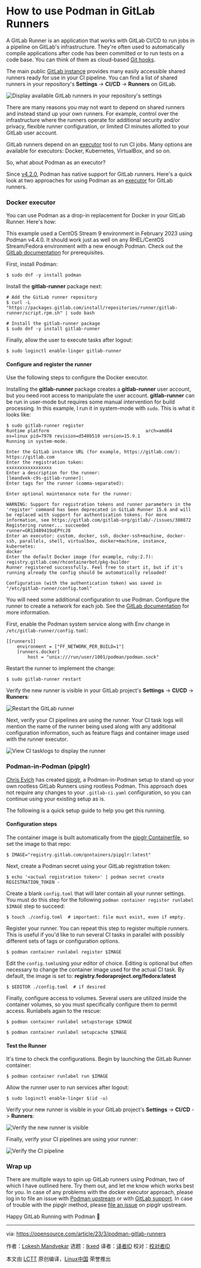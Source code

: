 [#]: subject: "How to use Podman in GitLab Runners"
[#]: via: "https://opensource.com/article/23/3/podman-gitlab-runners"
[#]: author: "Lokesh Mandvekar https://opensource.com/users/lsm5"
[#]: collector: "lkxed"
[#]: translator: " "
[#]: reviewer: " "
[#]: publisher: " "
[#]: url: " "

How to use Podman in GitLab Runners
======

A GitLab Runner is an application that works with GitLab CI/CD to run jobs in a pipeline on GitLab's infrastructure. They're often used to automatically compile applications after code has been committed or to run tests on a code base. You can think of them as cloud-based [Git hooks][1].

The main public [GitLab instance][2] provides many easily accessible shared runners ready for use in your CI pipeline. You can find a list of shared runners in your repository's **Settings** -> **CI/CD** -> **Runners** on GitLab.

![Display available GitLab runners in your repository's settings][3]

There are many reasons you may not want to depend on shared runners and instead stand up your own runners. For example, control over the infrastructure where the runners operate for additional security and/or privacy, flexible runner configuration, or limited CI minutes allotted to your GitLab user account.

GitLab runners depend on an [executor][4] tool to run CI jobs. Many options are available for executors: Docker, Kubernetes, VirtualBox, and so on.

So, what about Podman as an executor?

Since [v4.2.0][5], Podman has native support for GitLab runners. Here's a quick look at two approaches for using Podman as an [executor][6] for GitLab runners.

### Docker executor

You can use Podman as a drop-in replacement for Docker in your GitLab Runner. Here's how:

This example used a CentOS Stream 9 environment in February 2023 using Podman v4.4.0. It should work just as well on any RHEL/CentOS Stream/Fedora environment with a new enough Podman. Check out the [GitLab documentation][7] for prerequisites.

First, install Podman:

```
$ sudo dnf -y install podman
```

Install the **gitlab-runner** package next:

```
# Add the GitLab runner repository
$ curl -L "https://packages.gitlab.com/install/repositories/runner/gitlab-runner/script.rpm.sh" | sudo bash

# Install the gitlab-runner package
$ sudo dnf -y install gitlab-runner
```

Finally, allow the user to execute tasks after logout:

```
$ sudo loginctl enable-linger gitlab-runner
```

#### Configure and register the runner

Use the following steps to configure the Docker executor.

Installing the **gitlab-runner** package creates a **gitlab-runner** user account, but you need root access to manipulate the user account. **gitlab-runner** can be run in user-mode but requires some manual intervention for build processing. In this example, I run it in system-mode with `sudo`. This is what it looks like:

```
$ sudo gitlab-runner register
Runtime platform                                    arch=amd64 os=linux pid=7978 revision=d540b510 version=15.9.1
Running in system-mode.

Enter the GitLab instance URL (for example, https://gitlab.com/):
https://gitlab.com
Enter the registration token:
xxxxxxxxxxxxxxxxx
Enter a description for the runner:
[lmandvek-c9s-gitlab-runner]:
Enter tags for the runner (comma-separated):

Enter optional maintenance note for the runner:

WARNING: Support for registration tokens and runner parameters in the 'register' command has been deprecated in GitLab Runner 15.6 and will be replaced with support for authentication tokens. For more information, see https://gitlab.com/gitlab-org/gitlab/-/issues/380872
Registering runner... succeeded                     runner=GR13489419oEPYcJ8
Enter an executor: custom, docker, ssh, docker-ssh+machine, docker-ssh, parallels, shell, virtualbox, docker+machine, instance, kubernetes:
docker
Enter the default Docker image (for example, ruby:2.7):
registry.gitlab.com/rhcontainerbot/pkg-builder
Runner registered successfully. Feel free to start it, but if it's running already the config should be automatically reloaded!

Configuration (with the authentication token) was saved in "/etc/gitlab-runner/config.toml"
```

You will need some additional configuration to use Podman. Configure the runner to create a network for each job. See the [GitLab documentation][8] for more information.

First, enable the Podman system service along with Env change in `/etc/gitlab-runner/config.toml`:

```
[[runners]]
    environment = ["FF_NETWORK_PER_BUILD=1"]
    [runners.docker]
        host = "unix:///run/user/1001/podman/podman.sock"
```

Restart the runner to implement the change:

```
$ sudo gitlab-runner restart
```

Verify the new runner is visible in your GitLab project's **Settings** -> **CI/CD** -> **Runners**:

![Restart the GitLab runner][9]

Next, verify your CI pipelines are using the runner. Your CI task logs will mention the name of the runner being used along with any additional configuration information, such as feature flags and container image used with the runner executor.

![View CI tasklogs to display the runner][10]

### Podman-in-Podman (pipglr)

[Chris Evich][11] has created [pipglr][12], a Podman-in-Podman setup to stand up your own rootless GitLab Runners using rootless Podman. This approach does not require any changes to your `.gitlab-ci.yaml` configuration, so you can continue using your existing setup as is.

The following is a quick setup guide to help you get this running.

#### Configuration steps

The container image is built automatically from the [pipglr Containerfile][12], so set the image to that repo:

```
$ IMAGE="registry.gitlab.com/qontainers/pipglr:latest"
```

Next, create a Podman secret using your GitLab registration token:

```
$ echo '<actual registration token>' | podman secret create REGISTRATION_TOKEN -
```

Create a blank `config.toml` that will later contain all your runner settings. You must do this step for the following `podman container register runlabel $IMAGE` step to succeed:

```
$ touch ./config.toml  # important: file must exist, even if empty.
```

Register your runner. You can repeat this step to register multiple runners. This is useful if you'd like to run several CI tasks in parallel with possibly different sets of tags or configuration options.

```
$ podman container runlabel register $IMAGE
```

Edit the `config.toml`using your editor of choice. Editing is optional but often necessary to change the container image used for the actual CI task. By default, the image is set to: **registry.fedoraproject.org/fedora:latest**

```
$ $EDITOR ./config.toml  # if desired
```

Finally, configure access to volumes. Several users are utilized inside the container volumes, so you must specifically configure them to permit access. Runlabels again to the rescue:

```
$ podman container runlabel setupstorage $IMAGE

$ podman container runlabel setupcache $IMAGE
```

#### Test the Runner

It's time to check the configurations. Begin by launching the GitLab Runner container:

```
$ podman container runlabel run $IMAGE
```

Allow the runner user to run services after logout:

```
$ sudo loginctl enable-linger $(id -u)
```

Verify your new runner is visible in your GitLab project's **Settings** -> **CI/CD** -> **Runners**:

![Verify the new runner is visible][13]

Finally, verify your CI pipelines are using your runner:

![Verify the CI pipeline][14]

### Wrap up

There are multiple ways to spin up GitLab runners using Podman, two of which I have outlined here. Try them out, and let me know which works best for you. In case of any problems with the docker executor approach, please log in to file an issue with [Podman upstream][15] or with [GitLab support][16]. In case of trouble with the pipglr method, please [file an issue][17] on pipglr upstream.

Happy GitLab Running with Podman 🙂

--------------------------------------------------------------------------------

via: https://opensource.com/article/23/3/podman-gitlab-runners

作者：[Lokesh Mandvekar][a]
选题：[lkxed][b]
译者：[译者ID](https://github.com/译者ID)
校对：[校对者ID](https://github.com/校对者ID)

本文由 [LCTT](https://github.com/LCTT/TranslateProject) 原创编译，[Linux中国](https://linux.cn/) 荣誉推出

[a]: https://opensource.com/users/lsm5
[b]: https://github.com/lkxed/
[1]: https://www.redhat.com/sysadmin/git-hooks?intcmp=7013a000002qLH8AAM
[2]: https://gitlab.com
[3]: https://opensource.com/sites/default/files/2023-03/podman-shared-runners1.png
[4]: https://docs.gitlab.com/runner/executors/
[5]: https://github.com/containers/podman/releases/tag/v4.2.0
[6]: https://docs.gitlab.com/runner/executors/docker.html
[7]: https://docs.gitlab.com/runner/executors/docker.html#use-podman-to-run-docker-commands
[8]: https://docs.gitlab.com/runner/executors/docker.html#create-a-network-for-each-job
[9]: https://opensource.com/sites/default/files/2023-03/assigned-project-runners2.png
[10]: https://opensource.com/sites/default/files/2023-03/CI-task-logs.png
[11]: https://gitlab.com/cevich
[12]: https://gitlab.com/qontainers/pipglr
[13]: https://opensource.com/sites/default/files/2023-03/assigned-project-runners3.png
[14]: https://opensource.com/sites/default/files/2023-03/verify-CI-pipelines.png
[15]: https://github.com/containers/podman/issues/new/choose
[16]: https://about.gitlab.com/support/#contact-support
[17]: https://gitlab.com/qontainers/pipglr/-/issues/new